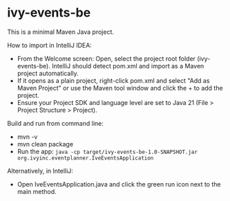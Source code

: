 # ivy-events-be

This is a minimal Maven Java project.

How to import in IntelliJ IDEA:
- From the Welcome screen: Open, select the project root folder (ivy-events-be). IntelliJ should detect pom.xml and import as a Maven project automatically.
- If it opens as a plain project, right-click pom.xml and select "Add as Maven Project" or use the Maven tool window and click the + to add the project.
- Ensure your Project SDK and language level are set to Java 21 (File > Project Structure > Project).

Build and run from command line:
- mvn -v
- mvn clean package
- Run the app: `java -cp target/ivy-events-be-1.0-SNAPSHOT.jar org.ivyinc.eventplanner.IveEventsApplication`

Alternatively, in IntelliJ:
- Open IveEventsApplication.java and click the green run icon next to the main method.